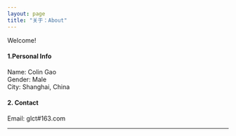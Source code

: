 ```yaml
---
layout: page
title: "关于：About"
---
```

Welcome!

#### 1.Personal Info
Name: Colin Gao  
Gender: Male  
City: Shanghai, China  

#### 2. Contact
Email: glct#163.com

---
